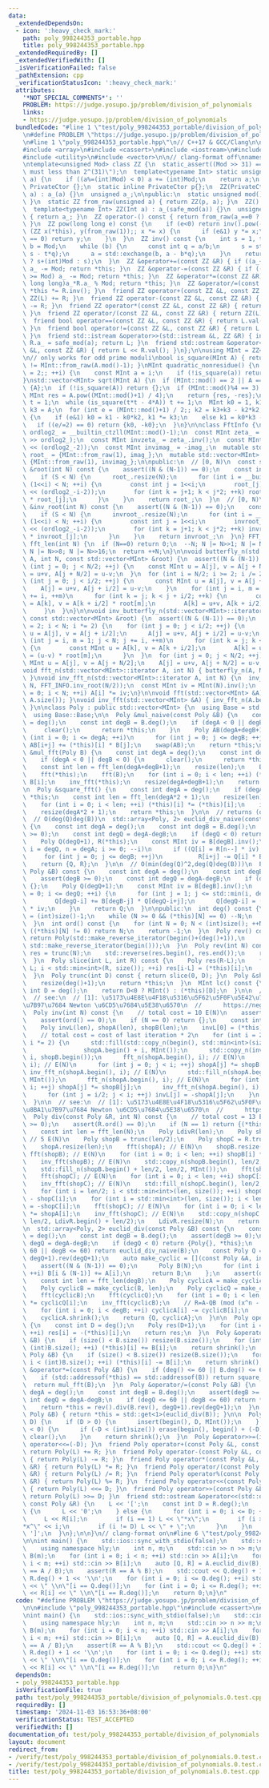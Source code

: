 ```yaml
---
data:
  _extendedDependsOn:
  - icon: ':heavy_check_mark:'
    path: poly_998244353_portable.hpp
    title: poly_998244353_portable.hpp
  _extendedRequiredBy: []
  _extendedVerifiedWith: []
  _isVerificationFailed: false
  _pathExtension: cpp
  _verificationStatusIcon: ':heavy_check_mark:'
  attributes:
    '*NOT_SPECIAL_COMMENTS*': ''
    PROBLEM: https://judge.yosupo.jp/problem/division_of_polynomials
    links:
    - https://judge.yosupo.jp/problem/division_of_polynomials
  bundledCode: "#line 1 \"test/poly_998244353_portable/division_of_polynomials.0.test.cpp\"\
    \n#define PROBLEM \"https://judge.yosupo.jp/problem/division_of_polynomials\"\n\
    \n#line 1 \"poly_998244353_portable.hpp\"\n// C++17 & GCC/Clang\n\n#include <algorithm>\n\
    #include <array>\n#include <cassert>\n#include <iostream>\n#include <memory>\n\
    #include <utility>\n#include <vector>\n\n// clang-format off\nnamespace hly {\n\
    \ntemplate<unsigned Mod> class ZZ {\n  static_assert((Mod >> 31) == 0, \"`Mod`\
    \ must less than 2^(31)\");\n  template<typename Int> static unsigned safe_mod(Int\
    \ a) {\n    if ((a%=(int)Mod) < 0) a += (int)Mod;\n    return a;\n  }\n  struct\
    \ PrivateCtor {};\n  static inline PrivateCtor p{};\n  ZZ(PrivateCtor, unsigned\
    \ a) : a_(a) {}\n  unsigned a_;\n\npublic:\n  static unsigned mod() { return Mod;\
    \ }\n  static ZZ from_raw(unsigned a) { return ZZ(p, a); }\n  ZZ() : a_() {}\n\
    \  template<typename Int> ZZ(Int a) : a_(safe_mod(a)) {}\n  unsigned val() const\
    \ { return a_; }\n  ZZ operator-() const { return from_raw(a_==0 ? a_ : Mod-a_);\
    \ }\n  ZZ pow(long long e) const {\n    if (e<0) return inv().pow(-e);\n    for\
    \ (ZZ x(*this), y(from_raw(1));; x *= x) {\n      if (e&1) y *= x;\n      if ((e/=2)\
    \ == 0) return y;\n    }\n  }\n  ZZ inv() const {\n    int s = 1, t = 0, a = val(),\
    \ b = Mod;\n    while (b) {\n      const int q = a/b;\n      s = std::exchange(t,\
    \ s - t*q);\n      a = std::exchange(b, a - b*q);\n    }\n    return from_raw(s<0\
    \ ? s+(int)Mod : s);\n  }\n  ZZ &operator+=(const ZZ &R) { if ((a_+=R.a_) >= Mod)\
    \ a_ -= Mod; return *this; }\n  ZZ &operator-=(const ZZ &R) { if ((a_+=Mod-R.a_)\
    \ >= Mod) a_ -= Mod; return *this; }\n  ZZ &operator*=(const ZZ &R) { a_ = (unsigned\
    \ long long)a_*R.a_ % Mod; return *this; }\n  ZZ &operator/=(const ZZ &R) { return\
    \ *this *= R.inv(); }\n  friend ZZ operator+(const ZZ &L, const ZZ &R) { return\
    \ ZZ(L) += R; }\n  friend ZZ operator-(const ZZ &L, const ZZ &R) { return ZZ(L)\
    \ -= R; }\n  friend ZZ operator*(const ZZ &L, const ZZ &R) { return ZZ(L) *= R;\
    \ }\n  friend ZZ operator/(const ZZ &L, const ZZ &R) { return ZZ(L) /= R; }\n\
    \  friend bool operator==(const ZZ &L, const ZZ &R) { return L.val() == R.val();\
    \ }\n  friend bool operator!=(const ZZ &L, const ZZ &R) { return L.val() != R.val();\
    \ }\n  friend std::istream &operator>>(std::istream &L, ZZ &R) { int a; L >> a;\
    \ R.a_ = safe_mod(a); return L; }\n  friend std::ostream &operator<<(std::ostream\
    \ &L, const ZZ &R) { return L << R.val(); }\n};\n\nusing MInt = ZZ<998244353>;\n\
    \n// only works for odd prime moduli\nbool is_square(MInt A) { return A.pow((A.mod()-1)/2)\
    \ != MInt::from_raw(A.mod()-1); }\nMInt quadratic_nonresidue() {\n  for (int i\
    \ = 2;; ++i) {\n    const MInt a = i;\n    if (!is_square(a)) return a;\n  }\n\
    }\nstd::vector<MInt> sqrt(MInt A) {\n  if (MInt::mod() == 2 || A == 0) return\
    \ {A};\n  if (!is_square(A)) return {};\n  if (MInt::mod()%4 == 3) {\n    const\
    \ MInt res = A.pow((MInt::mod()+1) / 4);\n    return {res, -res};\n  }\n  MInt\
    \ t = 1;\n  while (is_square(t*t - 4*A)) t += 1;\n  MInt k0 = 1, k1, k2 = -t,\
    \ k3 = A;\n  for (int e = (MInt::mod()+1) / 2;; k2 = k3+k3 - k2*k2, k3 *= k3)\
    \ {\n    if (e&1) k0 = k1 - k0*k2, k1 *= k3;\n    else k1 = k0*k3 - k1*k2;\n \
    \   if ((e/=2) == 0) return {k0, -k0};\n  }\n}\n\nclass FftInfo {\n  const int\
    \ ordlog2_ = __builtin_ctzll(MInt::mod()-1);\n  const MInt zeta_ = quadratic_nonresidue().pow((MInt::mod()-1)\
    \ >> ordlog2_);\n  const MInt invzeta_ = zeta_.inv();\n  const MInt imag_ = zeta_.pow(1LL\
    \ << (ordlog2_-2));\n  const MInt invimag_ = -imag_;\n  mutable std::vector<MInt>\
    \ root_ = {MInt::from_raw(1), imag_};\n  mutable std::vector<MInt> invroot_ =\
    \ {MInt::from_raw(1), invimag_};\n\npublic:\n  // [0, N)\n  const std::vector<MInt>\
    \ &root(int N) const {\n    assert((N & (N-1)) == 0);\n    const int S = root_.size();\n\
    \    if (S < N) {\n      root_.resize(N);\n      for (int i = __builtin_ctz(S);\
    \ (1<<i) < N; ++i) {\n        const int j = 1<<i;\n        root_[j] = zeta_.pow(1LL\
    \ << (ordlog2_-i-2));\n        for (int k = j+1; k < j*2; ++k) root_[k] = root_[k-j]\
    \ * root_[j];\n      }\n    }\n    return root_;\n  }\n  // [0, N)\n  const std::vector<MInt>\
    \ &inv_root(int N) const {\n    assert((N & (N-1)) == 0);\n    const int S = invroot_.size();\n\
    \    if (S < N) {\n      invroot_.resize(N);\n      for (int i = __builtin_ctz(S);\
    \ (1<<i) < N; ++i) {\n        const int j = 1<<i;\n        invroot_[j] = invzeta_.pow(1LL\
    \ << (ordlog2_-i-2));\n        for (int k = j+1; k < j*2; ++k) invroot_[k] = invroot_[k-j]\
    \ * invroot_[j];\n      }\n    }\n    return invroot_;\n  }\n} FFT_INFO;\n\nint\
    \ fft_len(int N) {\n  if (N==0) return 0;\n  --N; N |= N>>1; N |= N>>2; N |= N>>4;\
    \ N |= N>>8; N |= N>>16;\n  return ++N;\n}\n\nvoid butterfly_n(std::vector<MInt>::iterator\
    \ A, int N, const std::vector<MInt> &root) {\n  assert((N & (N-1)) == 0);\n  for\
    \ (int j = 0; j < N/2; ++j) {\n    const MInt u = A[j], v = A[j + N/2];\n    A[j]\
    \ = u+v, A[j + N/2] = u-v;\n  }\n  for (int i = N/2; i >= 2; i /= 2) {\n    for\
    \ (int j = 0; j < i/2; ++j) {\n      const MInt u = A[j], v = A[j + i/2];\n  \
    \    A[j] = u+v, A[j + i/2] = u-v;\n    }\n    for (int j = i, m = 1; j < N; j\
    \ += i, ++m)\n      for (int k = j; k < j + i/2; ++k) {\n        const MInt u\
    \ = A[k], v = A[k + i/2] * root[m];\n        A[k] = u+v, A[k + i/2] = u-v;\n \
    \     }\n  }\n}\n\nvoid inv_butterfly_n(std::vector<MInt>::iterator A, int N,\
    \ const std::vector<MInt> &root) {\n  assert((N & (N-1)) == 0);\n  for (int i\
    \ = 2; i < N; i *= 2) {\n    for (int j = 0; j < i/2; ++j) {\n      const MInt\
    \ u = A[j], v = A[j + i/2];\n      A[j] = u+v, A[j + i/2] = u-v;\n    }\n    for\
    \ (int j = i, m = 1; j < N; j += i, ++m)\n      for (int k = j; k < j + i/2; ++k)\
    \ {\n        const MInt u = A[k], v = A[k + i/2];\n        A[k] = u+v, A[k + i/2]\
    \ = (u-v) * root[m];\n      }\n  }\n  for (int j = 0; j < N/2; ++j) {\n    const\
    \ MInt u = A[j], v = A[j + N/2];\n    A[j] = u+v, A[j + N/2] = u-v;\n  }\n}\n\n\
    void fft_n(std::vector<MInt>::iterator A, int N) { butterfly_n(A, N, FFT_INFO.root(N/2));\
    \ }\nvoid inv_fft_n(std::vector<MInt>::iterator A, int N) {\n  inv_butterfly_n(A,\
    \ N, FFT_INFO.inv_root(N/2));\n  const MInt iv = MInt(N).inv();\n  for (int i\
    \ = 0; i < N; ++i) A[i] *= iv;\n}\n\nvoid fft(std::vector<MInt> &A) { fft_n(A.begin(),\
    \ A.size()); }\nvoid inv_fft(std::vector<MInt> &A) { inv_fft_n(A.begin(), A.size());\
    \ }\n\nclass Poly : public std::vector<MInt> {\n  using Base = std::vector<MInt>;\n\
    \  using Base::Base;\n\n  Poly &mul_naive(const Poly &B) {\n    const int degA\
    \ = deg();\n    const int degB = B.deg();\n    if (degA < 0 || degB < 0) {\n \
    \     clear();\n      return *this;\n    }\n    Poly AB(degA+degB+1);\n    for\
    \ (int i = 0; i <= degA; ++i)\n      for (int j = 0; j <= degB; ++j)\n       \
    \ AB[i+j] += (*this)[i] * B[j];\n    swap(AB);\n    return *this;\n  }\n\n  Poly\
    \ &mul_fft(Poly B) {\n    const int degA = deg();\n    const int degB = B.deg();\n\
    \    if (degA < 0 || degB < 0) {\n      clear();\n      return *this;\n    }\n\
    \    const int len = fft_len(degA+degB+1);\n    resize(len);\n    B.resize(len);\n\
    \    fft(*this);\n    fft(B);\n    for (int i = 0; i < len; ++i) (*this)[i] *=\
    \ B[i];\n    inv_fft(*this);\n    resize(degA+degB+1);\n    return *this;\n  }\n\
    \n  Poly &square_fft() {\n    const int degA = deg();\n    if (degA < 0) return\
    \ *this;\n    const int len = fft_len(degA*2 + 1);\n    resize(len);\n    fft(*this);\n\
    \    for (int i = 0; i < len; ++i) (*this)[i] *= (*this)[i];\n    inv_fft(*this);\n\
    \    resize(degA*2 + 1);\n    return *this;\n  }\n\n  // returns (quotient, remainder)\n\
    \  // O(deg(Q)deg(B))\n  std::array<Poly, 2> euclid_div_naive(const Poly &B) const\
    \ {\n    const int degA = deg();\n    const int degB = B.deg();\n    assert(degB\
    \ >= 0);\n    const int degQ = degA-degB;\n    if (degQ < 0) return {Poly{}, *this};\n\
    \    Poly Q(degQ+1), R(*this);\n    const MInt iv = B[degB].inv();\n    for (int\
    \ i = degQ, n = degA; i >= 0; --i)\n      if ((Q[i] = R[n--] * iv) != 0)\n   \
    \     for (int j = 0; j <= degB; ++j)\n          R[i+j] -= Q[i] * B[j];\n    R.resize(degB);\n\
    \    return {Q, R};\n  }\n\n  // O(min(deg(Q)^2,deg(Q)deg(B)))\n  Poly euclid_div_quotient_naive(const\
    \ Poly &B) const {\n    const int degA = deg();\n    const int degB = B.deg();\n\
    \    assert(degB >= 0);\n    const int degQ = degA-degB;\n    if (degQ < 0) return\
    \ {};\n    Poly Q(degQ+1);\n    const MInt iv = B[degB].inv();\n    for (int i\
    \ = 0; i <= degQ; ++i) {\n      for (int j = 1; j <= std::min(i, degB); ++j)\n\
    \        Q[degQ-i] += B[degB-j] * Q[degQ-i+j];\n      Q[degQ-i] = ((*this)[degA-i]-Q[degQ-i])\
    \ * iv;\n    }\n    return Q;\n  }\n\npublic:\n  int deg() const {\n    int N\
    \ = (int)size()-1;\n    while (N >= 0 && (*this)[N] == 0) --N;\n    return N;\n\
    \  }\n  int ord() const {\n    for (int N = 0; N < (int)size(); ++N)\n      if\
    \ ((*this)[N] != 0) return N;\n    return -1;\n  }\n  Poly rev() const {\n   \
    \ return Poly(std::make_reverse_iterator(begin()+(deg()+1)),\n               \
    \ std::make_reverse_iterator(begin()));\n  }\n  Poly rev(int N) const {\n    Poly\
    \ res = trunc(N);\n    std::reverse(res.begin(), res.end());\n    return res;\n\
    \  }\n  Poly slice(int L, int R) const {\n    Poly res(R-L);\n    for (int i =\
    \ L; i < std::min<int>(R, size()); ++i) res[i-L] = (*this)[i];\n    return res;\n\
    \  }\n  Poly trunc(int D) const { return slice(0, D); }\n  Poly &shrink() {\n\
    \    resize(deg()+1);\n    return *this;\n  }\n  MInt lc() const {\n    const\
    \ int D = deg();\n    return D<0 ? MInt() : (*this)[D];\n  }\n\n  // FPS operation\n\
    \  // see:\n  // [1]: \u5173\u4E8E\u4F18\u5316\u5F62\u5F0F\u5E42\u7EA7\u6570\u8BA1\
    \u7B97\u7684 Newton \u6CD5\u7684\u5E38\u6570\n  //      https://negiizhao.blog.uoj.ac/blog/4671\n\
    \  Poly inv(int N) const {\n    // total cost = 10 E(N)\n    assert(N >= 0);\n\
    \    assert(ord() == 0);\n    if (N == 0) return {};\n    const int len = fft_len(N);\n\
    \    Poly invL(len), shopA(len), shopB(len);\n    invL[0] = (*this)[0].inv();\n\
    \    // total cost = cost of last iteration * 2\n    for (int i = 2; i <= len;\
    \ i *= 2) {\n      std::fill(std::copy_n(begin(), std::min<int>(size(), i), shopA.begin()),\n\
    \                shopA.begin() + i, MInt());\n      std::copy_n(invL.begin(),\
    \ i, shopB.begin());\n      fft_n(shopA.begin(), i); // E(N)\n      fft_n(shopB.begin(),\
    \ i); // E(N)\n      for (int j = 0; j < i; ++j) shopA[j] *= shopB[j];\n     \
    \ inv_fft_n(shopA.begin(), i); // E(N)\n      std::fill_n(shopA.begin(), i/2,\
    \ MInt());\n      fft_n(shopA.begin(), i); // E(N)\n      for (int j = 0; j <\
    \ i; ++j) shopA[j] *= shopB[j];\n      inv_fft_n(shopA.begin(), i); // E(N)\n\
    \      for (int j = i/2; j < i; ++j) invL[j] = -shopA[j];\n    }\n    return invL.trunc(N);\n\
    \  }\n\n  // see:\n  // [1]: \u5173\u4E8E\u4F18\u5316\u5F62\u5F0F\u5E42\u7EA7\u6570\
    \u8BA1\u7B97\u7684 Newton \u6CD5\u7684\u5E38\u6570\n  //      https://negiizhao.blog.uoj.ac/blog/4671\n\
    \  Poly div(const Poly &R, int N) const {\n    // total cost = 13 E(N)\n    assert(N\
    \ >= 0);\n    assert(R.ord() == 0);\n    if (N == 1) return {(*this)[0]/R[0]};\n\
    \    const int len = fft_len(N);\n    Poly LdivR(len);\n    Poly shopA = R.inv(len/2);\
    \ // 5 E(N)\n    Poly shopB = trunc(len/2);\n    Poly shopC = R.trunc(len);\n\
    \    shopA.resize(len);\n    fft(shopA); // E(N)\n    shopB.resize(len);\n   \
    \ fft(shopB); // E(N)\n    for (int i = 0; i < len; ++i) shopB[i] *= shopA[i];\n\
    \    inv_fft(shopB); // E(N)\n    std::copy_n(shopB.begin(), len/2, LdivR.begin());\n\
    \    std::fill_n(shopB.begin() + len/2, len/2, MInt());\n    fft(shopB); // E(N)\n\
    \    fft(shopC); // E(N)\n    for (int i = 0; i < len; ++i) shopC[i] *= shopB[i];\n\
    \    inv_fft(shopC); // E(N)\n    std::fill_n(shopC.begin(), len/2, MInt());\n\
    \    for (int i = len/2; i < std::min<int>(len, size()); ++i) shopC[i] = (*this)[i]\
    \ - shopC[i];\n    for (int i = std::min<int>(len, size()); i < len; ++i) shopC[i]\
    \ = -shopC[i];\n    fft(shopC); // E(N)\n    for (int i = 0; i < len; ++i) shopC[i]\
    \ *= shopA[i];\n    inv_fft(shopC); // E(N)\n    std::copy_n(shopC.begin() + len/2,\
    \ len/2, LdivR.begin() + len/2);\n    LdivR.resize(N);\n    return LdivR;\n  }\n\
    \n  std::array<Poly, 2> euclid_div(const Poly &B) const {\n    const int degA\
    \ = deg();\n    const int degB = B.deg();\n    assert(degB >= 0);\n    const int\
    \ degQ = degA-degB;\n    if (degQ < 0) return {Poly{}, *this};\n    if (degQ <=\
    \ 60 || degB <= 60) return euclid_div_naive(B);\n    const Poly Q = rev().div(B.rev(),\
    \ degQ+1).rev(degQ+1);\n    auto make_cyclic = [](const Poly &A, int N) {\n  \
    \    assert((N & (N-1)) == 0);\n      Poly B(N);\n      for (int i = 0; i < (int)A.size();\
    \ ++i) B[i & (N-1)] += A[i];\n      return B;\n    };\n    assert(degB > 0);\n\
    \    const int len = fft_len(degB);\n    Poly cyclicA = make_cyclic(*this, len);\n\
    \    Poly cyclicB = make_cyclic(B, len);\n    Poly cyclicQ = make_cyclic(Q, len);\n\
    \    fft(cyclicB);\n    fft(cyclicQ);\n    for (int i = 0; i < len; ++i) cyclicB[i]\
    \ *= cyclicQ[i];\n    inv_fft(cyclicB);\n    // R=A-QB (mod (x^n - 1)) (n >= deg(B))\n\
    \    for (int i = 0; i < degB; ++i) cyclicA[i] -= cyclicB[i];\n    cyclicA.resize(degB);\n\
    \    cyclicA.shrink();\n    return {Q, cyclicA};\n  }\n\n  Poly operator-() const\
    \ {\n    const int D = deg();\n    Poly res(D+1);\n    for (int i = 0; i <= D;\
    \ ++i) res[i] = -(*this)[i];\n    return res;\n  }\n  Poly &operator+=(const Poly\
    \ &B) {\n    if (size() < B.size()) resize(B.size());\n    for (int i = 0; i <\
    \ (int)B.size(); ++i) (*this)[i] += B[i];\n    return shrink();\n  }\n  Poly &operator-=(const\
    \ Poly &B) {\n    if (size() < B.size()) resize(B.size());\n    for (int i = 0;\
    \ i < (int)B.size(); ++i) (*this)[i] -= B[i];\n    return shrink();\n  }\n  Poly\
    \ &operator*=(const Poly &B) {\n    if (deg() <= 60 || B.deg() <= 60) return mul_naive(B);\n\
    \    if (std::addressof(*this) == std::addressof(B)) return square_fft();\n  \
    \  return mul_fft(B);\n  }\n  Poly &operator/=(const Poly &B) {\n    const int\
    \ degA = deg();\n    const int degB = B.deg();\n    assert(degB >= 0);\n    const\
    \ int degQ = degA-degB;\n    if (degQ <= 60 || degB <= 60) return *this = euclid_div_quotient_naive(B);\n\
    \    return *this = rev().div(B.rev(), degQ+1).rev(degQ+1);\n  }\n  Poly &operator%=(const\
    \ Poly &B) { return *this = std::get<1>(euclid_div(B)); }\n\n  Poly &operator<<=(int\
    \ D) {\n    if (D > 0) {\n      insert(begin(), D, MInt());\n    } else if (D\
    \ < 0) {\n      if (-D < (int)size()) erase(begin(), begin() + (-D));\n      else\
    \ clear();\n    }\n    return shrink();\n  }\n  Poly &operator>>=(int D) { return\
    \ operator<<=(-D); }\n  friend Poly operator+(const Poly &L, const Poly &R) {\
    \ return Poly(L) += R; }\n  friend Poly operator-(const Poly &L, const Poly &R)\
    \ { return Poly(L) -= R; }\n  friend Poly operator*(const Poly &L, const Poly\
    \ &R) { return Poly(L) *= R; }\n  friend Poly operator/(const Poly &L, const Poly\
    \ &R) { return Poly(L) /= R; }\n  friend Poly operator%(const Poly &L, const Poly\
    \ &R) { return Poly(L) %= R; }\n  friend Poly operator<<(const Poly &L, int D)\
    \ { return Poly(L) <<= D; }\n  friend Poly operator>>(const Poly &L, int D) {\
    \ return Poly(L) >>= D; }\n  friend std::ostream &operator<<(std::ostream &L,\
    \ const Poly &R) {\n    L << '[';\n    const int D = R.deg();\n    if (D < 0)\
    \ {\n      L << '0';\n    } else {\n      for (int i = 0; i <= D; ++i) {\n   \
    \     L << R[i];\n        if (i == 1) L << \"*x\";\n        if (i >  1) L << \"\
    *x^\" << i;\n        if (i != D) L << \" + \";\n      }\n    }\n    return L <<\
    \ ']';\n  }\n};\n\n}\n// clang-format on\n#line 6 \"test/poly_998244353_portable/division_of_polynomials.0.test.cpp\"\
    \n\nint main() {\n    std::ios::sync_with_stdio(false);\n    std::cin.tie(nullptr);\n\
    \    using namespace hly;\n    int n, m;\n    std::cin >> n >> m;\n    Poly A(n),\
    \ B(m);\n    for (int i = 0; i < n; ++i) std::cin >> A[i];\n    for (int i = 0;\
    \ i < m; ++i) std::cin >> B[i];\n    auto [Q, R] = A.euclid_div(B);\n    assert(Q\
    \ == A / B);\n    assert(R == A % B);\n    std::cout << Q.deg() + 1 << ' ' <<\
    \ R.deg() + 1 << '\\n';\n    for (int i = 0; i <= Q.deg(); ++i) std::cout << Q[i]\
    \ << \" \\n\"[i == Q.deg()];\n    for (int i = 0; i <= R.deg(); ++i) std::cout\
    \ << R[i] << \" \\n\"[i == R.deg()];\n    return 0;\n}\n"
  code: "#define PROBLEM \"https://judge.yosupo.jp/problem/division_of_polynomials\"\
    \n\n#include \"poly_998244353_portable.hpp\"\n#include <cassert>\n#include <iostream>\n\
    \nint main() {\n    std::ios::sync_with_stdio(false);\n    std::cin.tie(nullptr);\n\
    \    using namespace hly;\n    int n, m;\n    std::cin >> n >> m;\n    Poly A(n),\
    \ B(m);\n    for (int i = 0; i < n; ++i) std::cin >> A[i];\n    for (int i = 0;\
    \ i < m; ++i) std::cin >> B[i];\n    auto [Q, R] = A.euclid_div(B);\n    assert(Q\
    \ == A / B);\n    assert(R == A % B);\n    std::cout << Q.deg() + 1 << ' ' <<\
    \ R.deg() + 1 << '\\n';\n    for (int i = 0; i <= Q.deg(); ++i) std::cout << Q[i]\
    \ << \" \\n\"[i == Q.deg()];\n    for (int i = 0; i <= R.deg(); ++i) std::cout\
    \ << R[i] << \" \\n\"[i == R.deg()];\n    return 0;\n}\n"
  dependsOn:
  - poly_998244353_portable.hpp
  isVerificationFile: true
  path: test/poly_998244353_portable/division_of_polynomials.0.test.cpp
  requiredBy: []
  timestamp: '2024-11-03 16:53:36+08:00'
  verificationStatus: TEST_ACCEPTED
  verifiedWith: []
documentation_of: test/poly_998244353_portable/division_of_polynomials.0.test.cpp
layout: document
redirect_from:
- /verify/test/poly_998244353_portable/division_of_polynomials.0.test.cpp
- /verify/test/poly_998244353_portable/division_of_polynomials.0.test.cpp.html
title: test/poly_998244353_portable/division_of_polynomials.0.test.cpp
---
```

